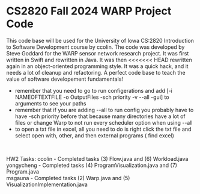 # CS2820 Fall 2024 WARP Project Code
This code base will be used for the University of Iowa CS:2820 Introduction to Software
Development course by ccolin. The code was developed by Steve Goddard for the WARP sensor network 
research project. It was first written in Swift and rewritten in Java. It was then 
<<<<<<< HEAD
rewritten again in an object-oriented programming style. It was a quick
hack, and it needs a lot of cleanup and refactoring. A perfect code base to teach
the value of software developement fundamentals!
- remember that you need to go to run configerations and add [-i NAMEOFTEXTFILE -o OutputFiles -sch priority -v --all -gui] to arguments to see your paths 
- remember that if you are adding --all to run config you probably have to have -sch priority before that because many directories have a lot of files or change Warp to not run every scheduler option when using --all
- to open a txt file in excel, all you need to do is right click the txt file and select open with, other, and then external programs ( find excel) 
<br>

HW2 Tasks: ccolin - Completed tasks (3) Flow.java and (6) Workload.java <br>
yongycheng - Completed tasks (4) ProgramVisualization.java and (7) Program.java <br>
msgauna - Completed tasks (2) Warp.java and (5) VisualizationImplementation.java 
